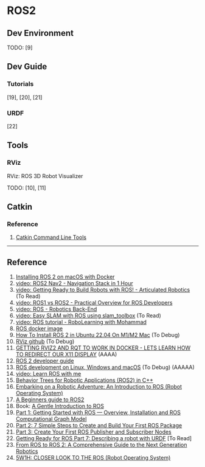 # ROS2


## Dev Environment

TODO: [9]

## Dev Guide

### Tutorials
[19], [20], [21]

### URDF
[22]


## Tools

### RViz
RViz: ROS 3D Robot Visualizer

TODO: [10], [11]

## Catkin

### Reference
1. [Catkin Command Line Tools](https://catkin-tools.readthedocs.io/en/latest/index.html)


<hr/>

## Reference
1. [Installing ROS 2 on macOS with Docker](https://foxglove.dev/blog/installing-ros2-on-macos-with-docker)
2. [video: ROS2 Nav2 - Navigation Stack in 1 Hour](https://www.youtube.com/watch?v=idQb2pB-h2Q)
3. [video: Getting Ready to Build Robots with ROS! - Articulated Robotics](https://www.youtube.com/playlist?list=PLunhqkrRNRhYYCaSTVP-qJnyUPkTxJnBt) (To Read)
4. [video: ROS1 vs ROS2 - Practical Overview for ROS Developers](https://www.youtube.com/watch?v=yn638LmVwlw)
5. [video: ROS - Robotics Back-End](https://www.youtube.com/playlist?list=PLLSegLrePWgIPU02-lpVtp58268VB3eCG) 
6. [video: Easy SLAM with ROS using slam_toolbox](https://www.youtube.com/watch?v=ZaiA3hWaRzE) (To Read)
7. [video: ROS tutorial - RoboLearning with Mohammad](https://www.youtube.com/playlist?list=PLDjgHhClgpyQqk6FS-xTfvankuRczxA2_)
8. [ROS docker image](https://hub.docker.com/r/osrf/ros)
9. [How To Install ROS 2 in Ubuntu 22.04 On M1/M2 Mac](https://www.theroboticsspace.com/blog/How-To-Install-ROS-2-in-Ubuntu-22-04-On-M1-Mac/) (To Debug)
10. [RViz github](https://github.com/ros2/rviz) (To Debug)
11. [GETTING RVIZ2 AND RQT TO WORK IN DOCKER - LETS LEARN HOW TO REDIRECT OUR X11 DISPLAY](https://www.kevsrobots.com/learn/learn_ros/14_docker_x11.html) (AAAA)
12. [ROS 2 developer guide](https://docs.ros.org/en/iron/The-ROS2-Project/Contributing/Developer-Guide.html)
13. [ROS development on Linux, Windows and macOS](https://ubuntu.com/blog/ros-development-on-linux-windows-and-macos) (To Debug) (AAAAA)
14. [video: Learn ROS with me](https://www.youtube.com/playlist?list=PLU9tksFlQRircAdEplrH9NMm4WtSA8yzi)
15. [Behavior Trees for Robotic Applications (ROS2) in C++](https://markus-x-buchholz.medium.com/behavior-trees-in-c-for-robotic-applications-ros2-775ec0e97856)
16. [Embarking on a Robotic Adventure: An Introduction to ROS (Robot Operating System)](https://medium.com/@kushantp179/embarking-on-a-robotic-adventure-an-introduction-to-ros-robot-operating-system-1d7972ca249d)
17. [A Beginners guide to ROS2](https://medium.com/@tetraengnrng/a-beginners-guide-to-ros2-29721dcf49c8)
18. Book: [A Gentle Introduction to ROS](https://jokane.net/agitr/)
19. [Part 1: Getting Started with ROS — Overview, Installation and ROS Computational Graph Model](https://medium.com/analytics-vidhya/getting-started-with-ros-overview-installation-and-ros-computational-graph-model-e94d7a16187f)
20. [Part 2: 7 Simple Steps to Create and Build Your First ROS Package](https://medium.com/swlh/7-simple-steps-to-create-and-build-our-first-ros-package-7e3080d36faa)
21. [Part 3: Create Your First ROS Publisher and Subscriber Nodes](https://medium.com/swlh/part-3-create-your-first-ros-publisher-and-subscriber-nodes-2e833dea7598)
22. [Getting Ready for ROS Part 7: Describing a robot with URDF](https://articulatedrobotics.xyz/ready-for-ros-7-urdf/) [To Read]
23. [From ROS to ROS 2: A Comprehensive Guide to the Next Generation Robotics](https://scalexi.medium.com/from-ros-to-ros-2-a-comprehensive-guide-to-the-next-generation-robotics-f93a4e2e5793)
24. [5W1H: CLOSER LOOK TO THE ROS (Robot Operating System)](https://medium.com/teknopar-akademi/5w1h-closer-look-to-the-ros-robot-operating-system-85a90682fd6c)
